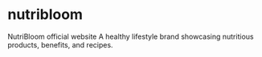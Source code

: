 # nutribloom
NutriBloom official website  A healthy lifestyle brand showcasing nutritious products, benefits, and recipes.
